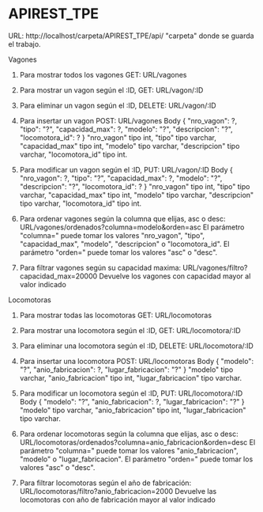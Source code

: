 # APIREST_TPE
URL: http://localhost/carpeta/APIREST_TPE/api/
"carpeta" donde se guarda el trabajo.

Vagones
1. Para mostrar todos los vagones GET: 
    URL/vagones

2. Para mostrar un vagon según el :ID, GET:
    URL/vagon/:ID

3. Para eliminar un vagon según el :ID, DELETE:
    URL/vagon/:ID

4. Para insertar un vagon POST:
    URL/vagones
    Body {
        "nro_vagon": ?,
        "tipo": "?",
        "capacidad_max": ?,
        "modelo": "?",
        "descripcion": "?",
        "locomotora_id": ?
    }
"nro_vagon" tipo int, 
"tipo" tipo varchar,
"capacidad_max" tipo int,
"modelo" tipo varchar,
"descripcion" tipo varchar,
"locomotora_id" tipo int.

5. Para modificar un vagon según el :ID, PUT:
    URL/vagon/:ID
    Body {
        "nro_vagon": ?,
        "tipo": "?",
        "capacidad_max": ?,
        "modelo": "?",
        "descripcion": "?",
        "locomotora_id": ?
    }
"nro_vagon" tipo int, 
"tipo" tipo varchar,
"capacidad_max" tipo int,
"modelo" tipo varchar,
"descripcion" tipo varchar,
"locomotora_id" tipo int.

6. Para ordenar vagones según la columna que elijas, asc o desc:
    URL/vagones/ordenados?columna=modelo&orden=asc
    El parámetro "columna=" puede tomar los valores "nro_vagon", "tipo", "capacidad_max", "modelo", "descripcion" o "locomotora_id".
    El parámetro "orden=" puede tomar los valores "asc" o "desc".

7. Para filtrar vagones según su capacidad maxima: 
    URL/vagones/filtro?capacidad_max=20000
    Devuelve los vagones con capacidad mayor al valor indicado


Locomotoras
1. Para mostrar todas las locomotoras GET: 
    URL/locomotoras

2. Para mostrar una locomotora según el :ID, GET:
    URL/locomotora/:ID

3. Para eliminar una locomotora según el :ID, DELETE:
    URL/locomotora/:ID

4. Para insertar una locomotora POST:
    URL/locomotoras
    Body {
        "modelo": "?",
        "anio_fabricacion": ?,
        "lugar_fabricacion": "?"
    }
"modelo" tipo varchar,
"anio_fabricacion" tipo int,
"lugar_fabricacion" tipo varchar.

5. Para modificar un locomotora según el :ID, PUT:
    URL/locomotora/:ID
    Body {
        "modelo": "?",
        "anio_fabricacion": ?,
        "lugar_fabricacion": "?"
    }
"modelo" tipo varchar,
"anio_fabricacion" tipo int,
"lugar_fabricacion" tipo varchar.

6. Para ordenar locomotoras según la columna que elijas, asc o desc:
    URL/locomotoras/ordenados?columna=anio_fabricacion&orden=desc
    El parámetro "columna=" puede tomar los valores "anio_fabricacion", "modelo" o "lugar_fabricacion".
    El parámetro "orden=" puede tomar los valores "asc" o "desc".

7. Para filtrar locomotoras según el año de fabricación: 
    URL/locomotoras/filtro?anio_fabricacion=2000
    Devuelve las locomotoras con año de fabricación mayor al valor indicado